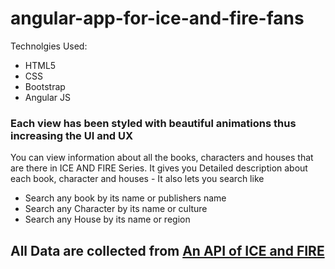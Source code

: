 # angular-app-for-ice-and-fire-fans
Technolgies Used: 
<ul>
  <li>HTML5</li>
  <li>CSS</li>
  <li>Bootstrap</li>
  <li>Angular JS</li>
  </ul>
<h3>Each view has been styled with beautiful animations thus increasing the UI and UX</h3>
You can view information about all the books, characters and houses that are there in ICE AND FIRE Series.
It gives you Detailed description about each book, character and houses - 
It also lets you search like 
<ul>
  <li>Search any book by its name or publishers name</li>
  <li>Search any Character by its name or culture</li>
  <li>Search any House by its name or region </li>
 </ul>

<h2> All Data are collected from <a href="https://anapioficeandfire.com/" target="_blank"> An API of ICE and FIRE </a>
  

